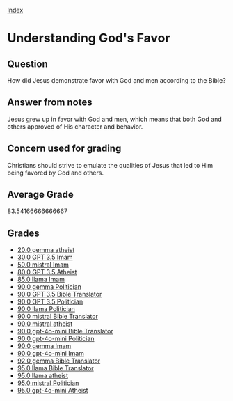 
[Index](../../index.md)
# Understanding God's Favor
## Question
How did Jesus demonstrate favor with God and men according to the Bible?

## Answer from notes
Jesus grew up in favor with God and men, which means that both God and others approved of His character and behavior.

## Concern used for grading
Christians should strive to emulate the qualities of Jesus that led to Him being favored by God and others.

## Average Grade
83.54166666666667

## Grades
 * [20.0 gemma atheist](../answers/gemma_atheist/Understanding_God's_Favor.md)
 * [30.0 GPT 3.5 Imam](../answers/GPT_3.5_Imam/Understanding_God's_Favor.md)
 * [50.0 mistral Imam](../answers/mistral_Imam/Understanding_God's_Favor.md)
 * [80.0 GPT 3.5 Atheist](../answers/GPT_3.5_Atheist/Understanding_God's_Favor.md)
 * [85.0 llama Imam](../answers/llama_Imam/Understanding_God's_Favor.md)
 * [90.0 gemma Politician](../answers/gemma_Politician/Understanding_God's_Favor.md)
 * [90.0 GPT 3.5 Bible Translator](../answers/GPT_3.5_Bible_Translator/Understanding_God's_Favor.md)
 * [90.0 GPT 3.5 Politician](../answers/GPT_3.5_Politician/Understanding_God's_Favor.md)
 * [90.0 llama Politician](../answers/llama_Politician/Understanding_God's_Favor.md)
 * [90.0 mistral Bible Translator](../answers/mistral_Bible_Translator/Understanding_God's_Favor.md)
 * [90.0 mistral atheist](../answers/mistral_atheist/Understanding_God's_Favor.md)
 * [90.0 gpt-4o-mini Bible Translator](../answers/gpt-4o-mini_Bible_Translator/Understanding_God's_Favor.md)
 * [90.0 gpt-4o-mini Politician](../answers/gpt-4o-mini_Politician/Understanding_God's_Favor.md)
 * [90.0 gemma Imam](../answers/gemma_Imam/Understanding_God's_Favor.md)
 * [90.0 gpt-4o-mini Imam](../answers/gpt-4o-mini_Imam/Understanding_God's_Favor.md)
 * [92.0 gemma Bible Translator](../answers/gemma_Bible_Translator/Understanding_God's_Favor.md)
 * [95.0 llama Bible Translator](../answers/llama_Bible_Translator/Understanding_God's_Favor.md)
 * [95.0 llama atheist](../answers/llama_atheist/Understanding_God's_Favor.md)
 * [95.0 mistral Politician](../answers/mistral_Politician/Understanding_God's_Favor.md)
 * [95.0 gpt-4o-mini Atheist](../answers/gpt-4o-mini_Atheist/Understanding_God's_Favor.md)

